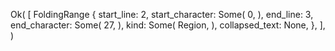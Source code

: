 Ok(
    [
        FoldingRange {
            start_line: 2,
            start_character: Some(
                0,
            ),
            end_line: 3,
            end_character: Some(
                27,
            ),
            kind: Some(
                Region,
            ),
            collapsed_text: None,
        },
    ],
)